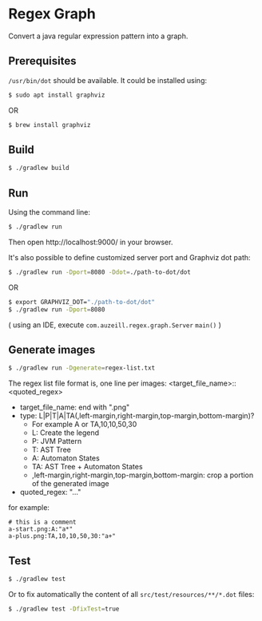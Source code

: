 # Regex Graph

Convert a java regular expression pattern into a graph.

## Prerequisites
`/usr/bin/dot` should be available. It could be installed using:

```sh
$ sudo apt install graphviz
```
OR
```sh
$ brew install graphviz
```

## Build
```sh
$ ./gradlew build
```

## Run
Using the command line:
```sh
$ ./gradlew run
```
Then open http://localhost:9000/ in your browser.

It's also possible to define customized server port and Graphviz dot path:
```sh
$ ./gradlew run -Dport=8080 -Ddot=./path-to-dot/dot
```
OR
```sh
$ export GRAPHVIZ_DOT="./path-to-dot/dot"
$ ./gradlew run -Dport=8080
```

( using an IDE, execute `com.auzeill.regex.graph.Server` `main()` )

## Generate images
```sh
$ ./gradlew run -Dgenerate=regex-list.txt
```
The regex list file format is, one line per images:
<target_file_name>:<format>:<quoted_regex>

- target_file_name: end with ".png"
- type: L|P|T|A|TA(,left-margin,right-margin,top-margin,bottom-margin)?
    - For example A or TA,10,10,50,30
    - L: Create the legend
    - P: JVM Pattern
    - T: AST Tree
    - A: Automaton States
    - TA: AST Tree + Automaton States
    - ,left-margin,right-margin,top-margin,bottom-margin: crop a portion of the generated image
- quoted_regex: "..."

for example:
```
# this is a comment
a-start.png:A:"a*"
a-plus.png:TA,10,10,50,30:"a+"
```

## Test

```sh
$ ./gradlew test
```

Or to fix automatically the content of all `src/test/resources/**/*.dot` files:

```sh
$ ./gradlew test -DfixTest=true
```
